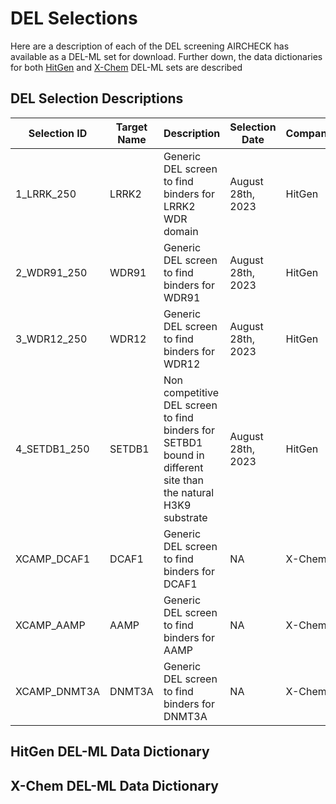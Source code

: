 # DEL Selections

Here are a description of each of the DEL screening AIRCHECK has available as a DEL-ML set for download. Further down, the data 
dictionaries for both [HitGen](#hitgen-del-ml-data-dictionary) and [X-Chem](#x-chem-del-ml-data-dictionary) DEL-ML sets are described 

## DEL Selection Descriptions

| Selection ID | Target Name | Description                                                                                                   | Selection Date    | Company |
|--------------|-------------|---------------------------------------------------------------------------------------------------------------|-------------------|---------|
| 1_LRRK_250   | LRRK2       | Generic DEL screen to find binders for LRRK2 WDR domain                                                       | August 28th, 2023 | HitGen  |
| 2_WDR91_250  | WDR91       | Generic DEL screen to find binders for WDR91                                                                  | August 28th, 2023 | HitGen  |
| 3_WDR12_250  | WDR12       | Generic DEL screen to find binders for WDR12                                                                  | August 28th, 2023 | HitGen  |
| 4_SETDB1_250 | SETDB1      | Non competitive DEL screen to find binders for SETBD1 bound in different site than the natural H3K9 substrate | August 28th, 2023 | HitGen  |
| XCAMP_DCAF1  | DCAF1       | Generic DEL screen to find binders for DCAF1                                                                  | NA                | X-Chem  |
| XCAMP_AAMP   | AAMP        | Generic DEL screen to find binders for AAMP                                                                   | NA                | X-Chem  |
| XCAMP_DNMT3A | DNMT3A      | Generic DEL screen to find binders for DNMT3A                                                                 | NA                | X-Chem  |

## HitGen DEL-ML Data Dictionary

## X-Chem DEL-ML Data Dictionary

